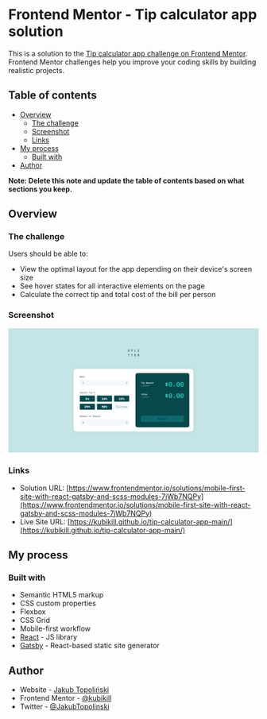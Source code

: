 # Frontend Mentor - Tip calculator app solution

This is a solution to the [Tip calculator app challenge on Frontend Mentor](https://www.frontendmentor.io/challenges/tip-calculator-app-ugJNGbJUX). Frontend Mentor challenges help you improve your coding skills by building realistic projects.

## Table of contents

- [Overview](#overview)
  - [The challenge](#the-challenge)
  - [Screenshot](#screenshot)
  - [Links](#links)
- [My process](#my-process)
  - [Built with](#built-with)
- [Author](#author)

**Note: Delete this note and update the table of contents based on what sections you keep.**

## Overview

### The challenge

Users should be able to:

- View the optimal layout for the app depending on their device's screen size
- See hover states for all interactive elements on the page
- Calculate the correct tip and total cost of the bill per person

### Screenshot

![](./screenshot.png)

### Links

- Solution URL: [https://www.frontendmentor.io/solutions/mobile-first-site-with-react-gatsby-and-scss-modules-7jWb7NQPy](https://www.frontendmentor.io/solutions/mobile-first-site-with-react-gatsby-and-scss-modules-7jWb7NQPy)
- Live Site URL: [https://kubikill.github.io/tip-calculator-app-main/](https://kubikill.github.io/tip-calculator-app-main/)

## My process

### Built with

- Semantic HTML5 markup
- CSS custom properties
- Flexbox
- CSS Grid
- Mobile-first workflow
- [React](https://reactjs.org/) - JS library
- [Gatsby](https://www.gatsbyjs.com/) - React-based static site generator

## Author

- Website - [Jakub Topoliński](https://kubikill.github.io/)
- Frontend Mentor - [@kubikill](https://www.frontendmentor.io/profile/kubikill)
- Twitter - [@JakubTopolinski](https://twitter.com/JakubTopolinski)

